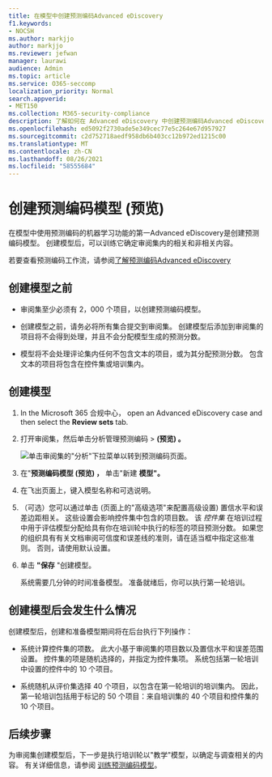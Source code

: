 ```yaml
---
title: 在模型中创建预测编码Advanced eDiscovery
f1.keywords:
- NOCSH
ms.author: markjjo
author: markjjo
ms.reviewer: jefwan
manager: laurawi
audience: Admin
ms.topic: article
ms.service: O365-seccomp
localization_priority: Normal
search.appverid:
- MET150
ms.collection: M365-security-compliance
description: 了解如何在 Advanced eDiscovery 中创建预测编码Advanced eDiscovery。 这是使用 Advanced eDiscovery 中的机器学习功能来帮助你在审阅集内标识相关和非相关内容的第一步。
ms.openlocfilehash: ed5092f2730ade5e349cec77e5c264e67d957927
ms.sourcegitcommit: c2d752718aedf958db6b403cc12b972ed1215c00
ms.translationtype: MT
ms.contentlocale: zh-CN
ms.lasthandoff: 08/26/2021
ms.locfileid: "58555684"
---
```

# <a name="create-a-predictive-coding-model-preview"></a>创建预测编码模型 (预览) 

在模型中使用预测编码的机器学习功能的第一Advanced eDiscovery是创建预测编码模型。 创建模型后，可以训练它确定审阅集内的相关和非相关内容。

若要查看预测编码工作流，请参阅[了解预测编码Advanced eDiscovery](predictive-coding-overview.md#the-predictive-coding-workflow)

## <a name="before-you-create-a-model"></a>创建模型之前

- 审阅集至少必须有 2，000 个项目，以创建预测编码模型。

- 创建模型之前，请务必将所有集合提交到审阅集。 创建模型后添加到审阅集的项目将不会得到处理，并且不会分配模型生成的预测分数。

- 模型将不会处理评论集内任何不包含文本的项目，或为其分配预测分数。 包含文本的项目将包含在控件集或培训集内。

## <a name="create-a-model"></a>创建模型

1. In the Microsoft 365 合规中心， open an Advanced eDiscovery case and then select the **Review sets** tab.

2. 打开审阅集，然后单击分析管理预测编码  >  **(预览) 。**

   ![单击审阅集的"分析"下拉菜单以转到预测编码页面。](..\media\ManagePredictiveCoding.png)

3. 在"**预测编码模型 (预览) ，** 单击"新建 **模型"。**

4. 在飞出页面上，键入模型名称和可选说明。

5. （可选）您可以通过单击 (页面上的"高级选项"来配置高级设置) 置信水平和误差边距相关。 这些设置会影响控件集中包含的项目数。 该 *控件集* 在培训过程中用于评估模型分配给具有你在培训轮中执行的标签的项目预测分数。 如果您的组织具有有关文档审阅可信度和误差线的准则，请在适当框中指定这些准则。 否则，请使用默认设置。

6. 单击 **"保存** "创建模型。

   系统需要几分钟的时间准备模型。 准备就绪后，你可以执行第一轮培训。

## <a name="what-happens-after-you-create-a-model"></a>创建模型后会发生什么情况

创建模型后，创建和准备模型期间将在后台执行下列操作：

- 系统计算控件集的项数。 此大小基于审阅集的项目数以及置信水平和误差范围设置。 控件集的项是随机选择的，并指定为控件集项。 系统包括第一轮培训中设置的控件中的 10 个项目。

- 系统随机从评价集选择 40 个项目，以包含在第一轮培训的培训集内。 因此，第一轮培训包括用于标记的 50 个项目：来自培训集的 40 个项目和控件集的 10 个项目。

## <a name="next-steps"></a>后续步骤

为审阅集创建模型后，下一步是执行培训轮以"教学"模型，以确定与调查相关的内容。 有关详细信息，请参阅 [训练预测编码模型](predictive-coding-train-model.md)。
